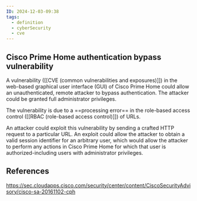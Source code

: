 ```yaml
---
ID: 2024-12-03-09:38
tags:
  - definition
  - cyberSecurity
  - cve
---
```

## Cisco Prime Home authentication bypass vulnerability

A vulnerability ([[CVE (common vulnerabilities and exposures)]]) in the web-based graphical user interface (GUI) of Cisco Prime Home could allow an unauthenticated, remote attacker to bypass authentication. The attacker could be granted full administrator privileges.

The vulnerability is due to a ==processing error== in the role-based access control ([[RBAC (role-based access control)]]) of URLs.

An attacker could exploit this vulnerability by sending a crafted HTTP request to a particular URL. An exploit could allow the attacker to obtain a valid session identifier for an arbitrary user, which would allow the attacker to perform any actions in Cisco Prime Home for which that user is authorized-including users with administrator privileges.
## References
https://sec.cloudapps.cisco.com/security/center/content/CiscoSecurityAdvisory/cisco-sa-20161102-cph